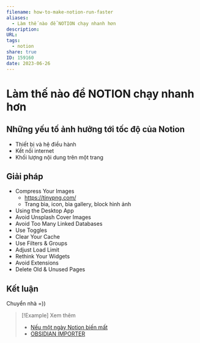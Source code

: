 ```yaml
---
filename: how-to-make-notion-run-faster
aliases:
  - Làm thế nào để NOTION chạy nhanh hơn
description: 
URL: 
tags:
  - notion
share: true
ID: 159160
date: 2023-06-26
---
```


# Làm thế nào để NOTION chạy nhanh hơn
## Những yếu tố ảnh hưởng tới tốc độ của Notion
- Thiết bị và hệ điều hành
- Kết nối internet
- Khối lượng nội dung trên một trang

## Giải pháp

- Compress Your Images
	- https://tinypng.com/
	- Trang bìa, icon, bìa gallery, block hình ảnh
- Using the Desktop App
- Avoid Unsplash Cover Images
- Avoid Too Many Linked Databases
- Use Toggles
- Clear Your Cache
- Use Filters & Groups
- Adjust Load Limit
- Rethink Your Widgets
- Avoid Extensions
- Delete Old & Unused Pages

## Kết luận
Chuyển nhà =))


> [!Example] Xem thêm
> - [Nếu một ngày Notion biến mất](./neu-mot-ngay-notion-bien-mat.md)
> - [OBSIDIAN IMPORTER](./obsidian-importer.md)